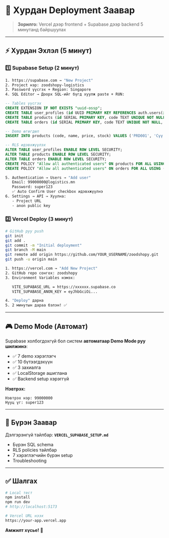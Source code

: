 # 🚀 Хурдан Deployment Заавар

> **Зорилго:** Vercel дээр frontend + Supabase дээр backend 5 минутанд байршуулах

---

## ⚡ Хурдан Эхлэл (5 минут)

### 1️⃣ Supabase Setup (2 минут)

```bash
1. https://supabase.com → "New Project"
2. Project нэр: zoodshopy-logistics
3. Password үүсгэх + Region: Singapore
4. SQL Editor → Доорх SQL-ийг бүгд хуулж paste + RUN:
```

```sql
-- Tables үүсгэх
CREATE EXTENSION IF NOT EXISTS "uuid-ossp";
CREATE TABLE user_profiles (id UUID PRIMARY KEY REFERENCES auth.users(id) ON DELETE CASCADE, phone TEXT UNIQUE NOT NULL, name TEXT NOT NULL, role TEXT NOT NULL, created_at TIMESTAMPTZ DEFAULT NOW());
CREATE TABLE products (id SERIAL PRIMARY KEY, code TEXT UNIQUE NOT NULL, name TEXT NOT NULL, price NUMERIC(12, 0) DEFAULT 0, stock INTEGER DEFAULT 0, created_at TIMESTAMPTZ DEFAULT NOW());
CREATE TABLE orders (id SERIAL PRIMARY KEY, code TEXT UNIQUE NOT NULL, total_price NUMERIC(12, 0) DEFAULT 0, status TEXT DEFAULT 'NEW', delivery_date TEXT, products JSONB DEFAULT '[]', created_at TIMESTAMPTZ DEFAULT NOW());

-- Demo өгөгдөл
INSERT INTO products (code, name, price, stock) VALUES ('PRD001', 'Сүү 1л', 3500, 150), ('PRD002', 'Талх', 2000, 200), ('PRD003', 'Төмс', 1500, 300);

-- RLS идэвхжүүлэх
ALTER TABLE user_profiles ENABLE ROW LEVEL SECURITY;
ALTER TABLE products ENABLE ROW LEVEL SECURITY;
ALTER TABLE orders ENABLE ROW LEVEL SECURITY;
CREATE POLICY "Allow all authenticated users" ON products FOR ALL USING (auth.uid() IS NOT NULL);
CREATE POLICY "Allow all authenticated users" ON orders FOR ALL USING (auth.uid() IS NOT NULL);
```

```bash
5. Authentication → Users → "Add user"
   Email: 99000000@logistics.mn
   Password: super123
   ✅ Auto Confirm User checkbox идэвхжүүлнэ
6. Settings → API → Хуулна:
   - Project URL
   - anon public key
```

### 2️⃣ Vercel Deploy (3 минут)

```bash
# GitHub руу push
git init
git add .
git commit -m "Initial deployment"
git branch -M main
git remote add origin https://github.com/YOUR_USERNAME/zoodshopy.git
git push -u origin main
```

```bash
1. https://vercel.com → "Add New Project"
2. GitHub repo сонгох: zoodshopy
3. Environment Variables нэмэх:

   VITE_SUPABASE_URL = https://xxxxxx.supabase.co
   VITE_SUPABASE_ANON_KEY = eyJhbGciOi...

4. "Deploy" дарна
5. 2 минутын дараа бэлэн! ✅
```

---

## 🎮 Demo Mode (Автомат)

Supabase холбогдохгүй бол систем **автоматаар Demo Mode руу шилжинэ**:

- ✅ 7 demo хэрэглэгч
- ✅ 10 бүтээгдэхүүн
- ✅ 3 захиалга
- ✅ LocalStorage ашиглана
- ✅ Backend setup хэрэггүй

**Нэвтрэх:**
```
Нэвтрэх нэр: 99000000
Нууц үг: super123
```

---

## 🔧 Бүрэн Заавар

Дэлгэрэнгүй тайлбар: **`VERCEL_SUPABASE_SETUP.md`**

- Бүрэн SQL schema
- RLS policies тайлбар
- 7 хэрэглэгчийн бүрэн setup
- Troubleshooting

---

## ✅ Шалгах

```bash
# Local тест
npm install
npm run dev
# http://localhost:5173

# Vercel URL нээх
https://your-app.vercel.app
```

**Амжилт хүсье!** 🚀
